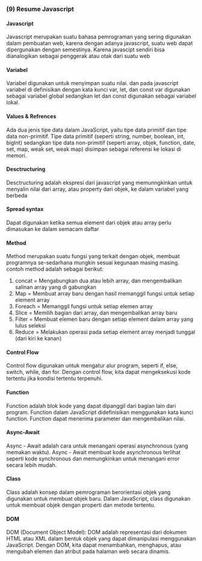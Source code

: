 ### (9) Resume Javascript 
#### Javascript
Javascript merupakan suatu bahasa pemrograman yang sering digunakan dalam pembuatan web, karena dengan adanya javascript, suatu web dapat dipergunakan dengan semestinya. Karena javascipt sendiri bisa dianalogikan sebagai penggerak atau otak dari suatu web

#### Variabel
Variabel digunakan untuk menyimpan suatu nilai. dan pada javascript variabel di definisikan dengan kata kunci var, let, dan const
var digunakan sebagai variabel global sedangkan let dan const digunakan sebagai variabel lokal.

#### Values & Refrences 
Ada dua jenis tipe data dalam JavaScript, yaitu tipe data primitif dan tipe data non-primitif. Tipe data primitif (seperti string, number, boolean, int, bigInt) sedangkan tipe data non-primitif (seperti array, objek, function, date, set, map, weak set, weak map) disimpan sebagai referensi ke lokasi di memori.

#### Desctructuring
Desctructuring adalah ekspresi dari javascript yang memunngkinkan untuk menyalin nilai dari array, atau property dari objek, ke dalam variabel yang berbeda

#### Spread syntax
Dapat digunakan ketika semua element dari objek atau array perlu dimasukan ke dalam semacam daftar

#### Method
Method merupakan suatu fungsi yang terkait dengan objek, membuat programnya se-sedarhana mungkin sesuai kegunaan masing masing. contoh method adalah sebagai berikut:

1. concat = Mengabungkan dua atau lebih array, dan mengembalikan salinan array yang di gabungkan
2. Map = Membuat array baru dengan hasil memanggil fungsi untuk setiap element array
3. Foreach = Memanggil fungsi untuk setiap elemen array
4. Slice = Memilih bagian dari array, dan mengembalikan array baru
5. Filter = Membuat elemen baru dengan setiap element dalam array yang lulus seleksi
6. Reduce = Melakukan operasi pada setiap element array menjadi tunggal (dari kiri ke kanan)

#### Control Flow
Control flow digunakan untuk mengatur alur program, seperti if, else, switch, while, dan for. Dengan control flow, kita dapat mengeksekusi kode tertentu jika kondisi tertentu terpenuhi.

#### Function
Function adalah blok kode yang dapat dipanggil dari bagian lain dari program. Function dalam JavaScript didefinisikan menggunakan kata kunci function. Function dapat menerima parameter dan mengembalikan nilai.

#### Async-Await
Async - Await adalah cara untuk menangani operasi asynchronous (yang memakan waktu). Async - Await membuat kode asynchronous terlihat seperti kode synchronous dan memungkinkan untuk menangani error secara lebih mudah.

#### Class
Class adalah konsep dalam pemrograman berorientasi objek yang digunakan untuk membuat objek baru. Dalam JavaScript, class digunakan untuk membuat objek dengan properti dan metode tertentu.

#### DOM
DOM (Document Object Model): DOM adalah representasi dari dokumen HTML atau XML dalam bentuk objek yang dapat dimanipulasi menggunakan JavaScript. Dengan DOM, kita dapat menambahkan, menghapus, atau mengubah elemen dan atribut pada halaman web secara dinamis.
